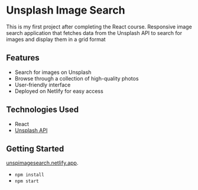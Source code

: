 # Unsplash Image Search

  This is my first project after completing the React course. Responsive image search application 
  that fetches data from the Unsplash API to search for images and display them in a grid format

## Features

- Search for images on Unsplash
- Browse through a collection of high-quality photos
- User-friendly interface
- Deployed on Netlify for easy access

## Technologies Used
- React
- [Unsplash API](https://unsplash.com/developers)

## Getting Started

 [unspimagesearch.netlify.app](http://unspimagesearch.netlify.app/). 
* `npm install`
* `npm start` 


